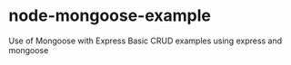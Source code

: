 # node-mongoose-example
Use of Mongoose with Express
Basic CRUD examples using express and mongoose
